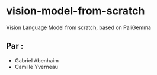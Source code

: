 # vision-model-from-scratch

Vision Language Model from scratch, based on PaliGemma

## Par :

- Gabriel Abenhaim
- Camille Yverneau
